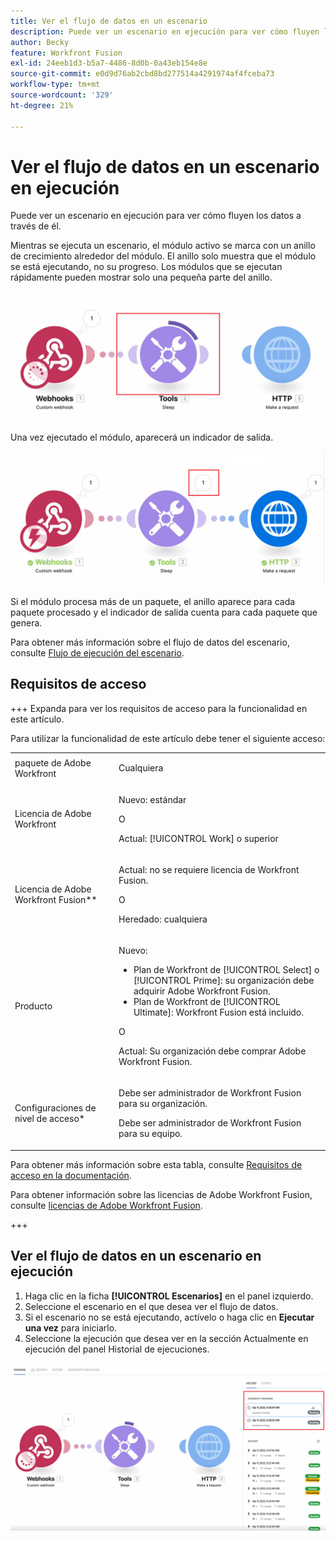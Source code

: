 ```yaml
---
title: Ver el flujo de datos en un escenario
description: Puede ver un escenario en ejecución para ver cómo fluyen los datos a través de él.
author: Becky
feature: Workfront Fusion
exl-id: 24eeb1d3-b5a7-4486-8d0b-0a43eb154e8e
source-git-commit: e0d9d76ab2cbd8bd277514a4291974af4fceba73
workflow-type: tm+mt
source-wordcount: '329'
ht-degree: 21%

---
```


# Ver el flujo de datos en un escenario en ejecución

Puede ver un escenario en ejecución para ver cómo fluyen los datos a través de él.

Mientras se ejecuta un escenario, el módulo activo se marca con un anillo de crecimiento alrededor del módulo. El anillo solo muestra que el módulo se está ejecutando, no su progreso. Los módulos que se ejecutan rápidamente pueden mostrar solo una pequeña parte del anillo.

![Anillo alrededor del módulo](assets/ring-around-module.png)

Una vez ejecutado el módulo, aparecerá un indicador de salida.

![Indicador de salida](assets/data-flow-output.png)

Si el módulo procesa más de un paquete, el anillo aparece para cada paquete procesado y el indicador de salida cuenta para cada paquete que genera.

Para obtener más información sobre el flujo de datos del escenario, consulte [Flujo de ejecución del escenario](/help/workfront-fusion/references/scenarios/scenario-execution-flow.md).

## Requisitos de acceso

+++ Expanda para ver los requisitos de acceso para la funcionalidad en este artículo.

Para utilizar la funcionalidad de este artículo debe tener el siguiente acceso:

<table style="table-layout:auto">
 <col> 
 <col> 
 <tbody> 
  <tr> 
   <td role="rowheader">paquete de Adobe Workfront</td> 
   <td> <p>Cualquiera</p> </td> 
  </tr> 
  <tr data-mc-conditions=""> 
   <td role="rowheader">Licencia de Adobe Workfront</td> 
   <td> <p>Nuevo: estándar</p><p>O</p><p>Actual: [!UICONTROL Work] o superior</p> </td> 
  </tr> 
  <tr> 
   <td role="rowheader">Licencia de Adobe Workfront Fusion**</td> 
   <td>
   <p>Actual: no se requiere licencia de Workfront Fusion.</p>
   <p>O</p>
   <p>Heredado: cualquiera </p>
   </td> 
  </tr> 
  <tr> 
   <td role="rowheader">Producto</td> 
   <td>
   <p>Nuevo:</p> <ul><li>Plan de Workfront de [!UICONTROL Select] o [!UICONTROL Prime]: su organización debe adquirir Adobe Workfront Fusion.</li><li>Plan de Workfront de [!UICONTROL Ultimate]: Workfront Fusion está incluido.</li></ul>
   <p>O</p>
   <p>Actual: Su organización debe comprar Adobe Workfront Fusion.</p>
   </td> 
  </tr>
  <tr data-mc-conditions=""> 
   <td role="rowheader">Configuraciones de nivel de acceso*</td> 
   <td> 
     <p>Debe ser administrador de Workfront Fusion para su organización.</p>
     <p>Debe ser administrador de Workfront Fusion para su equipo.</p>
   </td> 
  </tr> 
   </td> 
  </tr> 
 </tbody> 
</table>

Para obtener más información sobre esta tabla, consulte [Requisitos de acceso en la documentación](/help/workfront-fusion/references/licenses-and-roles/access-level-requirements-in-documentation.md).

Para obtener información sobre las licencias de Adobe Workfront Fusion, consulte [licencias de Adobe Workfront Fusion](/help/workfront-fusion/set-up-and-manage-workfront-fusion/licensing-operations-overview/license-automation-vs-integration.md).

+++

## Ver el flujo de datos en un escenario en ejecución

1. Haga clic en la ficha **[!UICONTROL Escenarios]** en el panel izquierdo.
1. Seleccione el escenario en el que desea ver el flujo de datos.
1. Si el escenario no se está ejecutando, actívelo o haga clic en **Ejecutar una vez** para iniciarlo.
1. Seleccione la ejecución que desea ver en la sección Actualmente en ejecución del panel Historial de ejecuciones.

![En ejecución](assets/currently-running.png)
